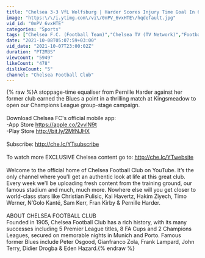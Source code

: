 ```yaml
---
title: "Chelsea 3-3 VfL Wolfsburg | Harder Scores Injury Time Goal In 6 Goal Thriller | Champions League"
image: "https:\/\/i.ytimg.com\/vi\/0nPV_6vxHTE\/hqdefault.jpg"
vid_id: "0nPV_6vxHTE"
categories: "Sports"
tags: ["Chelsea F.C. (Football Team)","Chelsea TV (TV Network)","Football (Interest)"]
date: "2021-10-08T05:07:59+03:00"
vid_date: "2021-10-07T23:00:02Z"
duration: "PT2M3S"
viewcount: "5949"
likeCount: "478"
dislikeCount: "5"
channel: "Chelsea Football Club"
---
```

{% raw %}A stoppage-time equaliser from Pernille Harder against her former club earned the Blues a point in a thrilling match at Kingsmeadow to open our Champions League group-stage campaign.<br /><br />Download Chelsea FC's official mobile app:<br />-App Store <a rel="nofollow" target="blank" href="https://apple.co/2vvlN9t">https://apple.co/2vvlN9t</a><br />-Play Store <a rel="nofollow" target="blank" href="http://bit.ly/2MfNJHX">http://bit.ly/2MfNJHX</a> <br /><br />Subscribe: <a rel="nofollow" target="blank" href="http://che.lc/YTsubscribe">http://che.lc/YTsubscribe</a><br /><br />To watch more EXCLUSIVE Chelsea content go to: <a rel="nofollow" target="blank" href="http://che.lc/YTwebsite">http://che.lc/YTwebsite</a><br /><br />Welcome to the official home of Chelsea Football Club on YouTube. It’s the only channel where you’ll get an authentic look at life at this great club. Every week we’ll be uploading fresh content from the training ground, our famous stadium and much, much more. Nowhere else will you get closer to world-class stars like Christian Pulisic, Kai Havertz, Hakim Ziyech, Timo Werner, N’Golo Kanté, Sam Kerr, Fran Kirby &amp; Pernille Harder.<br /><br />ABOUT CHELSEA FOOTBALL CLUB<br />Founded in 1905, Chelsea Football Club has a rich history, with its many successes including 5 Premier League titles, 8 FA Cups and 2 Champions Leagues, secured on memorable nights in Munich and Porto. Famous former Blues include Peter Osgood, Gianfranco Zola, Frank Lampard, John Terry, Didier Drogba &amp; Eden Hazard.{% endraw %}
